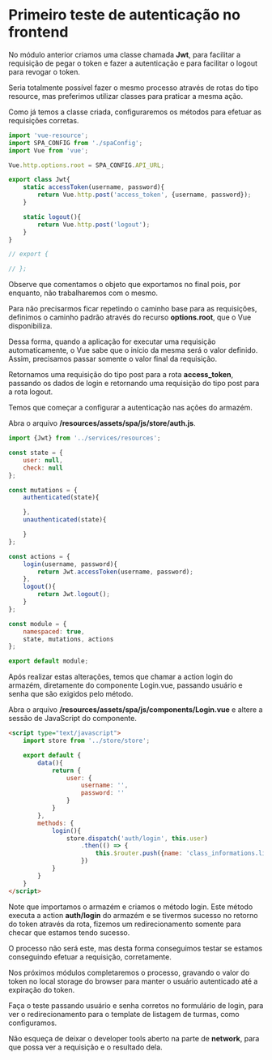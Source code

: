 # Primeiro teste de autenticação no frontend

No módulo anterior criamos uma classe chamada **Jwt**, para facilitar a requisição de pegar o token e fazer a autenticação e para facilitar o logout para revogar o token.

Seria totalmente possível fazer o mesmo processo através de rotas do tipo resource, mas preferimos utilizar classes para praticar a mesma ação.

Como já temos a classe criada, configuraremos os métodos para efetuar as requisições corretas.

```js
import 'vue-resource';
import SPA_CONFIG from './spaConfig';
import Vue from 'vue';

Vue.http.options.root = SPA_CONFIG.API_URL;

export class Jwt{
    static accessToken(username, password){
        return Vue.http.post('access_token', {username, password});
    }

    static logout(){
        return Vue.http.post('logout');
    }
}

// export {

// };
```

Observe que comentamos o objeto que exportamos no final pois, por enquanto, não trabalharemos com o mesmo.

Para não precisarmos ficar repetindo o caminho base para as requisições, definimos o caminho padrão através do recurso **options.root**, que o Vue disponibiliza. 

Dessa forma, quando a aplicação for executar uma requisição automaticamente, o Vue sabe que o início da mesma será o valor definido. Assim, precisamos passar somente o valor final da requisição.

Retornamos uma requisição do tipo post para a rota **access_token**, passando os dados de login e retornando uma requisição do tipo post para a rota logout.

Temos que começar a configurar a autenticação nas ações do armazém.

Abra o arquivo **/resources/assets/spa/js/store/auth.js**.

```js
import {Jwt} from '../services/resources';

const state = {
    user: null,
    check: null
};

const mutations = {
    authenticated(state){

    },
    unauthenticated(state){

    }
};

const actions = {
    login(username, password){
        return Jwt.accessToken(username, password);
    },
    logout(){
        return Jwt.logout();
    }
};

const module = {
    namespaced: true,
    state, mutations, actions
};

export default module;
```

Após realizar estas alterações, temos que chamar a action login do armazém, diretamente do componente Login.vue, passando usuário e senha que são exigidos pelo método.

Abra o arquivo **/resources/assets/spa/js/components/Login.vue** e altere a sessão de JavaScript do componente.

```html
<script type="text/javascript">
    import store from '../store/store';

    export default {
        data(){
            return {
                user: {
                    username: '',
                    password: ''
                }
            }
        },
        methods: {
            login(){
                store.dispatch('auth/login', this.user)
                    .then(() => {
                        this.$router.push({name: 'class_informations.list'})
                    })
            }
        }
    }
</script>
```

Note que importamos o armazém e criamos o método login. Este método executa a action **auth/login** do armazém e se tivermos sucesso no retorno do token através da rota, fizemos um redirecionamento somente para checar que estamos tendo sucesso.

O processo não será este, mas desta forma conseguimos testar se estamos conseguindo efetuar a requisição, corretamente.

Nos próximos módulos completaremos o processo, gravando o valor do token no local storage do browser para manter o usuário autenticado até a expiração do token.

Faça o teste passando usuário e senha corretos no formulário de login, para ver o redirecionamento para o template de listagem de turmas, como configuramos.

Não esqueça de deixar o developer tools aberto na parte de **network**, para que possa ver a requisição e o resultado dela.